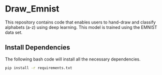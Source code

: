 # Draw_Emnist

This repository contains code that enables users to hand-draw and classify alphabets (a-z) using deep learning. This model is trained using the EMNIST data set.

## Install Dependencies 

The following bash code will install all the necessary dependencies.

```bash
pip install -r requirements.txt
```
